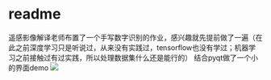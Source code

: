 # readme

遥感影像解译老师布置了一个手写数字识别的作业，感兴趣就先提前做了一遍（在此之前深度学习只是听说过，从来没有实践过，tensorflow也没有学过；机器学习之前接触过有过实践，所以处理数据集什么还是能行的）
结合pyqt做了一个小的界面demo
![](http://www.yhqiao.xyz/wp-content/uploads/2020/11/屏幕截图-2020-11-09-144254.png)
